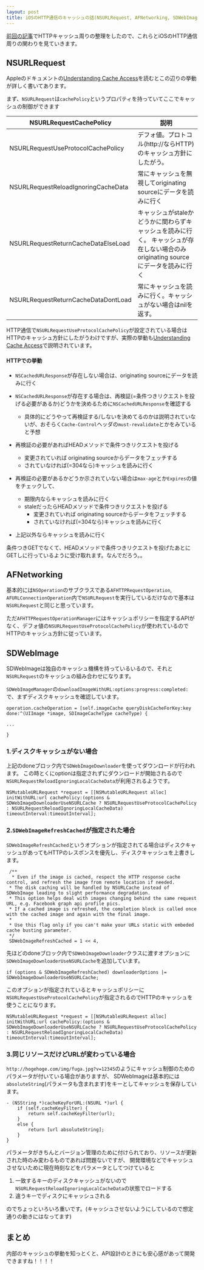 ```yaml
---
layout: post
title: iOSのHTTP通信のキャッシュの話(NSURLRequest, AFNetworking, SDWebImage)
---
```


[前回の記事](http://blog.waft.me/web-api-2/)でHTTPキャッシュ周りの整理をしたので、これらとiOSのHTTP通信周りの関わりを見ていきます。


## NSURLRequest


Appleのドキュメントの[Understanding Cache Access](https://developer.apple.com/library/mac/documentation/Cocoa/Conceptual/URLLoadingSystem/Concepts/CachePolicies.html)を読むとこの辺りの挙動が詳しく書いてあります。


まず、`NSURLRequest`は`cachePolicy`というプロパティを持っていてここでキャッシュの制御ができます

| NSURLRequestCachePolicy | 説明 |
| ------------------------|-----|
| NSURLRequestUseProtocolCachePolicy | デフォ値。プロトコル(http://ならHTTP)のキャッシュ方針にしたがう。 |
| NSURLRequestReloadIgnoringCacheData | 常にキャッシュを無視してoriginating sourceにデータを読みに行く |
| NSURLRequestReturnCacheDataElseLoad | キャッシュがstaleかどうかに関わらずキャッシュを読みに行く。 キャッシュが存在しない場合のみoriginating sourceにデータを読みに行く |
| NSURLRequestReturnCacheDataDontLoad | 常にキャッシュを読みに行く。キャッシュがない場合はnilを返す。 |


HTTP通信で`NSURLRequestUseProtocolCachePolicy`が設定されている場合はHTTPのキャッシュ方針にしたがうわけですが、実際の挙動も[Understanding Cache Access](https://developer.apple.com/library/mac/documentation/Cocoa/Conceptual/URLLoadingSystem/Concepts/CachePolicies.html)で説明されています。


#### HTTPでの挙動

+  `NSCachedURLResponse`が存在しない場合は、originating sourceにデータを読みに行く
+  `NSCachedURLResponse`が存在する場合は、再検証(=条件つきリクエストを投げる必要があるか)どうかを決めるために`NSCachedURLResponse`を確認する
	+ 具体的にどうやって再検証する/しないを決めてるのかは説明されていないが、おそらく`Cache-Control`ヘッダの`must-revalidate`とかをみていると予想

+ 再検証の必要があればHEADメソッドで条件つきリクエストを投げる
	+ 変更されていれば originating sourceからデータをフェッチする
	+ されていなければ(=304なら)キャッシュを読みに行く

+ 再検証の必要があるかどうか示されていない場合は`max-age`とか`Expires`の値をチェックして、
	+ 期限内ならキャッシュを読みに行く 
	+ staleだったらHEADメソッドで条件つきリクエストを投げる
		+ 変更されていれば originating sourceからデータをフェッチする
		+ されていなければ(=304なら)キャッシュを読みに行く

+ 上記以外ならキャッシュを読みに行く

条件つきGETでなくて、HEADメソッドで条件つきリクエストを投げたあとにGETしに行っているように受け取れます。なんでだろう。。


## AFNetworking

基本的には`NSOperation`のサブクラスである`AFHTTPRequestOperation`, `AFURLConnectionOperation`内で`NSURLRequest`を実行しているだけなので基本は`NSURLRequest`と同じと思っています。

ただ`AFHTTPRequestOperationManager`にはキャッシュポリシーを指定するAPIがなく、デフォ値の`NSURLRequestUseProtocolCachePolicy`が使われているのでHTTPのキャッシュ方針に従っています。

## SDWebImage

SDWebImageは独自のキャッシュ機構を持っているいるので、それと`NSURLRequest`のキャッシュの組み合わせになります。

`SDWebImageManager`の`downloadImageWithURL:options:progress:completed:`で、まずディスクキャッシュを確認しています。

```
operation.cacheOperation = [self.imageCache queryDiskCacheForKey:key done:^(UIImage *image, SDImageCacheType cacheType) {

...

}
```

### 1.ディスクキャッシュがない場合

上記のdoneブロック内で`SDWebImageDownloader`を使ってダウンロードが行われます。
この時とくにoptionは指定されずにダウンロードが開始されるので`NSURLRequestReloadIgnoringLocalCacheData`が利用されるようです。

```
NSMutableURLRequest *request = [[NSMutableURLRequest alloc] initWithURL:url cachePolicy:(options & SDWebImageDownloaderUseNSURLCache ? NSURLRequestUseProtocolCachePolicy : NSURLRequestReloadIgnoringLocalCacheData) timeoutInterval:timeoutInterval];
```



### 2.`SDWebImageRefreshCached`が指定された場合

`SDWebImageRefreshCached`というオプションが指定されてる場合はディスクキャッシュがあってもHTTPのレスポンスを優先し、ディスクキャッシュを上書きします。

```
 /**
  * Even if the image is cached, respect the HTTP response cache control, and refresh the image from remote location if needed.
 * The disk caching will be handled by NSURLCache instead of SDWebImage leading to slight performance degradation.
 * This option helps deal with images changing behind the same request URL, e.g. Facebook graph api profile pics.
 * If a cached image is refreshed, the completion block is called once with the cached image and again with the final image.
 *
 * Use this flag only if you can't make your URLs static with embeded cache busting parameter.
 */
 SDWebImageRefreshCached = 1 << 4,
```

先ほどのdoneブロック内で`SDWebImageDownloader`クラスに渡すオプションに`SDWebImageDownloaderUseNSURLCache`を追加しています。

```
if (options & SDWebImageRefreshCached) downloaderOptions |= SDWebImageDownloaderUseNSURLCache;
```

このオプションが指定されているとキャッシュポリシーに`NSURLRequestUseProtocolCachePolicy`が指定されるのでHTTPのキャッシュを使うことになります。

```
NSMutableURLRequest *request = [[NSMutableURLRequest alloc] initWithURL:url cachePolicy:(options & SDWebImageDownloaderUseNSURLCache ? NSURLRequestUseProtocolCachePolicy : NSURLRequestReloadIgnoringLocalCacheData) timeoutInterval:timeoutInterval];
```


### 3.同じリソースだけどURLが変わっている場合

`http://hogehoge.com/img/fuga.jpg?v=12345`のようにキャッシュ制御のためのパラメータが付いている場合がありますが、
SDWebImageは基本的には`absoluteString`(パラメータも含まれます)をキーとしてキャッシュを保存しています。

```
- (NSString *)cacheKeyForURL:(NSURL *)url {
    if (self.cacheKeyFilter) {
        return self.cacheKeyFilter(url);
    }
    else {
        return [url absoluteString];
    }
}
```

パラメータがきちんとバージョン管理のために付けられており、リソースが更新された時のみ変わるものであれば問題ないですが、
開発環境などでキャッシュさせないために現在時刻などをパラメータとしてつけていると

1. 一致するキーのディスクキャッシュがないので`NSURLRequestReloadIgnoringLocalCacheData`の状態でロードする
2. 違うキーでディスクにキャッシュされる

のでちょっといろいろ重いです。(キャッシュさせないようにしているので想定通りの動きにはなってます)


## まとめ

内部のキャッシュの挙動を知っとくと、API設計のときにも安心感があって開発できますね！！！！
